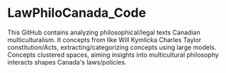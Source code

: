 # LawPhiloCanada_Code
This GitHub contains analyzing philosophical/legal texts Canadian multiculturalism. It concepts from like Will Kymlicka Charles Taylor constitution/Acts, extracting/categorizing concepts using large models. Concepts clustered spaces, aiming insights into multicultural philosophy interacts shapes Canada's laws/policies.
